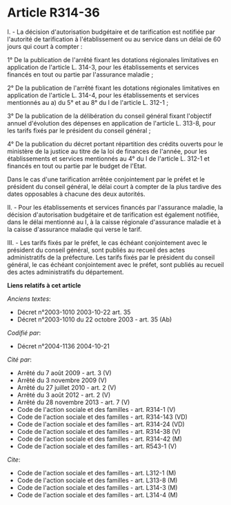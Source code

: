 # Article R314-36

I. - La décision d'autorisation budgétaire et de tarification est notifiée par l'autorité de tarification à l'établissement
ou au service dans un délai de 60 jours qui court à compter :

1° De la publication de l'arrêté fixant les dotations régionales limitatives en application de l'article L. 314-3, pour les
établissements et services financés en tout ou partie par l'assurance maladie ;

2° De la publication de l'arrêté fixant les dotations régionales limitatives en application de l'article L. 314-4, pour les
établissements et services mentionnés au a) du 5° et au 8° du I de l'article L. 312-1 ;

3° De la publication de la délibération du conseil général fixant l'objectif annuel d'évolution des dépenses en application
de l'article L. 313-8, pour les tarifs fixés par le président du conseil général ;

4° De la publication du décret portant répartition des crédits ouverts pour le ministère de la justice au titre de la loi de
finances de l'année, pour les établissements et services mentionnés au 4° du I de l'article L. 312-1 et financés en tout ou
partie par le budget de l'Etat.

Dans le cas d'une tarification arrêtée conjointement par le préfet et le président du conseil général, le délai court à
compter de la plus tardive des dates opposables à chacune des deux autorités.

II. - Pour les établissements et services financés par l'assurance maladie, la décision d'autorisation budgétaire et de
tarification est également notifiée, dans le délai mentionné au I, à la caisse régionale d'assurance maladie et à la caisse
d'assurance maladie qui verse le tarif.

III. - Les tarifs fixés par le préfet, le cas échéant conjointement avec le président du conseil général, sont publiés au
recueil des actes administratifs de la préfecture. Les tarifs fixés par le président du conseil général, le cas échéant
conjointement avec le préfet, sont publiés au recueil des actes administratifs du département.

**Liens relatifs à cet article**

_Anciens textes_:

  - Décret n°2003-1010 2003-10-22 art. 35
  - Décret n°2003-1010 du 22 octobre 2003 - art. 35 (Ab)

_Codifié par_:

  - Décret n°2004-1136 2004-10-21

_Cité par_:

  - Arrêté du 7 août 2009 - art. 3 (V)
  - Arrêté du 3 novembre 2009 (V)
  - Arrêté du 27 juillet 2010 - art. 2 (V)
  - Arrêté du 3 août 2012 - art. 2 (V)
  - Arrêté du 28 novembre 2013 - art. 7 (V)
  - Code de l'action sociale et des familles - art. R314-1 (V)
  - Code de l'action sociale et des familles - art. R314-143 (VD)
  - Code de l'action sociale et des familles - art. R314-24 (VD)
  - Code de l'action sociale et des familles - art. R314-38 (V)
  - Code de l'action sociale et des familles - art. R314-42 (M)
  - Code de l'action sociale et des familles - art. R543-1 (V)

_Cite_:

  - Code de l'action sociale et des familles - art. L312-1 (M)
  - Code de l'action sociale et des familles - art. L313-8 (M)
  - Code de l'action sociale et des familles - art. L314-3 (M)
  - Code de l'action sociale et des familles - art. L314-4 (M)
